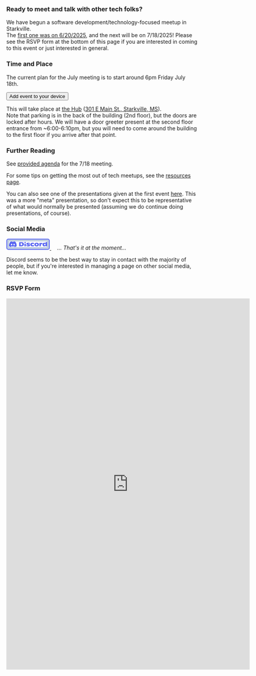 ### Ready to meet and talk with other tech folks?

We have begun a software development/technology-focused meetup in Starkville.  
The [first one was on 6/20/2025](archive/first_meetup.md), and the next will be on 7/18/2025!
Please see the RSVP form at the bottom of this page if you are interested in coming to this event or just interested in general.

### Time and Place
The current plan for the July meeting is to start around 6pm Friday July 18th.  

<link rel="stylesheet" href="styles/buttons.css">
<a href="https://calendar.online/event/page/ee2f4a368e7e7305b5ef323843ff4962fd85e3a216d4c4ba38" target="_blank">
<button id="myButton">Add event to your device</button>
</a>

This will take place at [the Hub](https://coworkmsu.com/) ([301 E Main St., Starkville, MS](https://www.google.com/maps/place/The+Hub/@33.4640187,-88.8137437,19.83z/data=!4m6!3m5!1s0x88813510f01510dd:0x454a02eaf7bde9c7!8m2!3d33.4643121!4d-88.8137627!16s%2Fg%2F11y4364z1j?entry=ttu&g_ep=EgoyMDI1MDYzMC4wIKXMDSoASAFQAw%3D%3D)).  
Note that parking is in the back of the building (2nd floor), but the doors are locked after hours. We will have a door greeter present at the second floor entrance from ~6:00-6:10pm, but you will need to come around the building to the first floor if you arrive after that point.


### Further Reading

See [provided agenda](agenda_2025-07-18.md) for the 7/18 meeting.

For some tips on getting the most out of tech meetups, see the [resources page](resources.md).

You can also see one of the presentations given at the first event <a href="presentations\quarto\what-to-expect-at-a-tech-meetup\what-to-expect-at-a-tech-meetup.html" target="_blank">here</a>.
This was a more "meta" presentation, so don't expect this to be representative of what would normally be presented (assuming we do continue doing presentations, of course).

### Social Media
<style>
#discord-button {
        padding: 5px;
        background-color: #bfcde0;
  border: 2px solid #5865f2;
  border-radius: 5px;
}
#discord-button:hover {
  transition-duration: 0.4s;
  background-color:rgb(130, 169, 223);
  /* color: #brown; */
}

</style>

<a href="https://discord.gg/pq42VUrH">
<img id="discord-button" src="images/Discord-Logo-Blurple.svg" width="100"> </img>
</a>
 &nbsp; &nbsp; <i>... That's it at the moment...</i>

 Discord seems to be the best way to stay in contact with the majority of people, but if you're interested in managing a page on other social media, let me know. 

### RSVP Form

<iframe src="https://docs.google.com/forms/d/e/1FAIpQLSeX2Xg4z1zgMLBX9ceslSfrs2AkjO2lc_przwqDw0dx00OwEA/viewform?embedded=true" width="640" height="976" frameborder="0" marginheight="0" marginwidth="0">Loading…</iframe>
